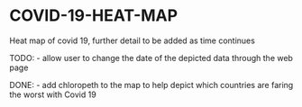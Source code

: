 # COVID-19-HEAT-MAP
Heat map of covid 19, further detail to be added as time continues

TODO: - allow user to change the date of the depicted data through the web page
     
     
DONE: - add chloropeth to the map to help depict which countries are faring the worst with Covid 19 
